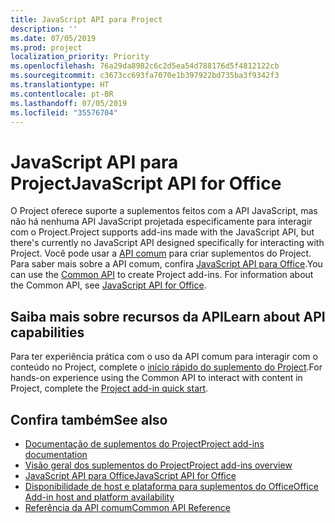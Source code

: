 ```yaml
---
title: JavaScript API para Project
description: ''
ms.date: 07/05/2019
ms.prod: project
localization_priority: Priority
ms.openlocfilehash: 76a29da8982c6c2d5ea54d788176d5f4812122cb
ms.sourcegitcommit: c3673cc693fa7070e1b397922bd735ba3f9342f3
ms.translationtype: HT
ms.contentlocale: pt-BR
ms.lasthandoff: 07/05/2019
ms.locfileid: "35576704"
---
```

# <a name="javascript-api-for-project"></a><span data-ttu-id="c58ae-102">JavaScript API para Project</span><span class="sxs-lookup"><span data-stu-id="c58ae-102">JavaScript API for Office</span></span>

<span data-ttu-id="c58ae-103">O Project oferece suporte a suplementos feitos com a API JavaScript, mas não há nenhuma API JavaScript projetada especificamente para interagir com o Project.</span><span class="sxs-lookup"><span data-stu-id="c58ae-103">Project supports add-ins made with the JavaScript API, but there's currently no JavaScript API designed specifically for interacting with Project.</span></span> <span data-ttu-id="c58ae-104">Você pode usar a [API comum](/javascript/api/office) para criar suplementos do Project. Para saber mais sobre a API comum, confira [JavaScript API para Office](../javascript-api-for-office.md).</span><span class="sxs-lookup"><span data-stu-id="c58ae-104">You can use the [Common API](/javascript/api/office) to create Project add-ins. For information about the Common API, see [JavaScript API for Office](../javascript-api-for-office.md).</span></span> 

## <a name="learn-about-api-capabilities"></a><span data-ttu-id="c58ae-105">Saiba mais sobre recursos da API</span><span class="sxs-lookup"><span data-stu-id="c58ae-105">Learn about API capabilities</span></span>

<span data-ttu-id="c58ae-106">Para ter experiência prática com o uso da API comum para interagir com o conteúdo no Project, complete o [início rápido do suplemento do Project](../../quickstarts/project-quickstart.md).</span><span class="sxs-lookup"><span data-stu-id="c58ae-106">For hands-on experience using the Common API to interact with content in Project, complete the [Project add-in quick start](../../quickstarts/project-quickstart.md).</span></span> 

## <a name="see-also"></a><span data-ttu-id="c58ae-107">Confira também</span><span class="sxs-lookup"><span data-stu-id="c58ae-107">See also</span></span>

- [<span data-ttu-id="c58ae-108">Documentação de suplementos do Project</span><span class="sxs-lookup"><span data-stu-id="c58ae-108">Project add-ins documentation</span></span>](../../project/index.md)
- [<span data-ttu-id="c58ae-109">Visão geral dos suplementos do Project</span><span class="sxs-lookup"><span data-stu-id="c58ae-109">Project add-ins overview</span></span>](../../project/project-add-ins.md)
- [<span data-ttu-id="c58ae-110">JavaScript API para Office</span><span class="sxs-lookup"><span data-stu-id="c58ae-110">JavaScript API for Office</span></span>](../javascript-api-for-office.md)
- [<span data-ttu-id="c58ae-111">Disponibilidade de host e plataforma para suplementos do Office</span><span class="sxs-lookup"><span data-stu-id="c58ae-111">Office Add-in host and platform availability</span></span>](../../overview/office-add-in-availability.md)
- [<span data-ttu-id="c58ae-112">Referência da API comum</span><span class="sxs-lookup"><span data-stu-id="c58ae-112">Common API Reference</span></span>](/javascript/api/office)
